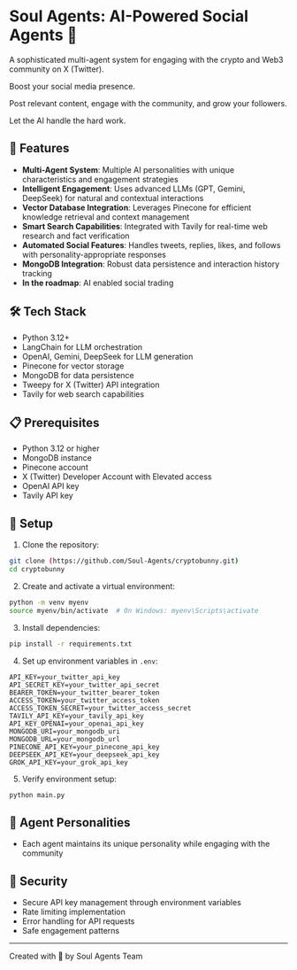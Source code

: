 # Soul Agents: AI-Powered Social Agents 🐰

A sophisticated multi-agent system for engaging with the crypto and Web3 community on X (Twitter).

Boost your social media presence.

Post relevant content, engage with the community, and grow your followers.

Let the AI handle the hard work.

## 🌟 Features

- **Multi-Agent System**: Multiple AI personalities with unique characteristics and engagement strategies
- **Intelligent Engagement**: Uses advanced LLMs (GPT, Gemini, DeepSeek) for natural and contextual interactions
- **Vector Database Integration**: Leverages Pinecone for efficient knowledge retrieval and context management
- **Smart Search Capabilities**: Integrated with Tavily for real-time web research and fact verification
- **Automated Social Features**: Handles tweets, replies, likes, and follows with personality-appropriate responses
- **MongoDB Integration**: Robust data persistence and interaction history tracking
- **In the roadmap**: AI enabled social trading
## 🛠 Tech Stack

- Python 3.12+
- LangChain for LLM orchestration
- OpenAI, Gemini, DeepSeek for LLM generation
- Pinecone for vector storage
- MongoDB for data persistence
- Tweepy for X (Twitter) API integration
- Tavily for web search capabilities

## 📋 Prerequisites

- Python 3.12 or higher
- MongoDB instance
- Pinecone account
- X (Twitter) Developer Account with Elevated access
- OpenAI API key
- Tavily API key

## 🚀 Setup

1. Clone the repository:

```bash
git clone (https://github.com/Soul-Agents/cryptobunny.git)
cd cryptobunny
```

2. Create and activate a virtual environment:

```bash
python -m venv myenv
source myenv/bin/activate  # On Windows: myenv\Scripts\activate
```

3. Install dependencies:

```bash
pip install -r requirements.txt
```

4. Set up environment variables in `.env`:

```
API_KEY=your_twitter_api_key
API_SECRET_KEY=your_twitter_api_secret
BEARER_TOKEN=your_twitter_bearer_token
ACCESS_TOKEN=your_twitter_access_token
ACCESS_TOKEN_SECRET=your_twitter_access_secret
TAVILY_API_KEY=your_tavily_api_key
API_KEY_OPENAI=your_openai_api_key
MONGODB_URI=your_mongodb_uri
MONGODB_URL=your_mongodb_url
PINECONE_API_KEY=your_pinecone_api_key
DEEPSEEK_API_KEY=your_deepseek_api_key
GROK_API_KEY=your_grok_api_key
```

5. Verify environment setup:

```bash
python main.py
```

## 🤖 Agent Personalities

- Each agent maintains its unique personality while engaging with the community

## 🔐 Security

- Secure API key management through environment variables
- Rate limiting implementation
- Error handling for API requests
- Safe engagement patterns

---

Created with 💖 by Soul Agents Team
